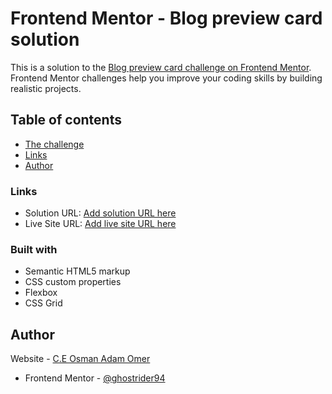 # Frontend Mentor - Blog preview card solution

This is a solution to the [Blog preview card challenge on Frontend Mentor](https://www.frontendmentor.io/challenges/blog-preview-card-ckPaj01IcS). Frontend Mentor challenges help you improve your coding skills by building realistic projects. 

## Table of contents

  - [The challenge](#the-challenge)
  - [Links](#links)
- [Author](#author)


### Links

- Solution URL: [Add solution URL here](https://github.com/ghostrider94/social-links-profile)
- Live Site URL: [Add live site URL here](https://your-live-site-url.com)

### Built with

- Semantic HTML5 markup
- CSS custom properties
- Flexbox
- CSS Grid

## Author

Website - [C.E Osman Adam Omer](https://github.com/ghostrider94/)
- Frontend Mentor - [@ghostrider94](https://www.frontendmentor.io/profile/ghostrider94)
